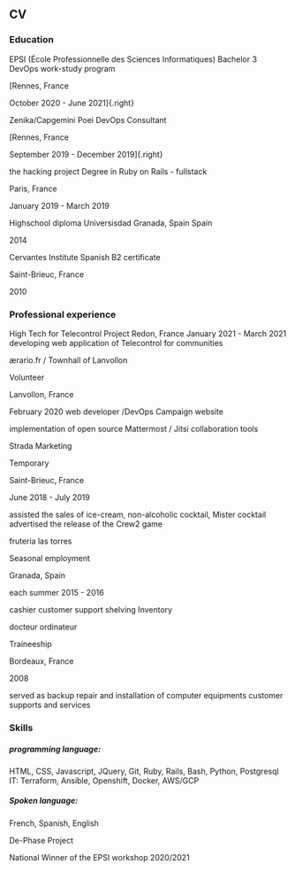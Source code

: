 ## CV

### Education

EPSI (École Professionnelle des Sciences Informatiques)
Bachelor 3 DevOps work-study program

[Rennes, France

October 2020 - June 2021]{.right}

Zenika/Capgemini
Poei DevOps Consultant

[Rennes, France

September 2019 - December 2019]{.right}

the hacking project
Degree in Ruby on Rails - fullstack

Paris, France

January 2019 - March 2019

Highschool diploma
Universisdad Granada, Spain
Spain

2014

Cervantes Institute
Spanish B2 certificate

Saint-Brieuc, France

2010

### Professional experience

High Tech for Telecontrol Project
Redon, France
January 2021 - March 2021
developing web application of Telecontrol for communities

ærario.fr / Townhall of Lanvollon

Volunteer

Lanvollon, France

February 2020
web developer /DevOps Campaign website

implementation of open source Mattermost / Jitsi collaboration tools

Strada Marketing

Temporary

Saint-Brieuc, France

June 2018 - July 2019

assisted the sales of ice-cream, non-alcoholic cocktail, Mister cocktail
advertised the release of the Crew2 game

fruteria las torres

Seasonal employment

Granada, Spain

each summer 2015 - 2016

cashier
customer support
shelving Inventory

docteur ordinateur

Traineeship

Bordeaux, France

2008

served as backup
repair and installation of computer equipments
customer supports and services

### Skills

##### programming language:

HTML, CSS, Javascript, JQuery, Git, Ruby, Rails, Bash, Python, Postgresql
IT:
Terraform, Ansible, Openshift, Docker, AWS/GCP

##### Spoken language:

French, Spanish, English

De-Phase Project

National Winner of the EPSI workshop 2020/2021
